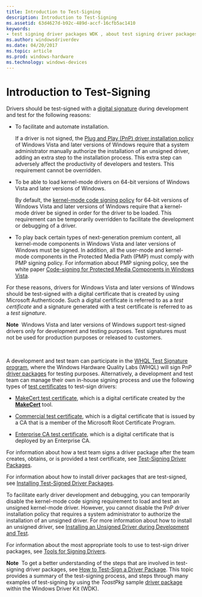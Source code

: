 ```yaml
---
title: Introduction to Test-Signing
description: Introduction to Test-Signing
ms.assetid: 63d4627d-b92c-489d-accf-16cfb5ac1410
keywords:
- test signing driver packages WDK , about test signing driver packages
ms.author: windowsdriverdev
ms.date: 04/20/2017
ms.topic: article
ms.prod: windows-hardware
ms.technology: windows-devices
---
```


# Introduction to Test-Signing


Drivers should be test-signed with a [digital signature](digital-signatures.md) during development and test for the following reasons:

-   To facilitate and automate installation.

    If a driver is not signed, the [Plug and Play (PnP) driver installation policy](digital-signatures-and-pnp-device-installation--windows-vista-and-late.md) of Windows Vista and later versions of Windows require that a system administrator manually authorize the installation of an unsigned driver, adding an extra step to the installation process. This extra step can adversely affect the productivity of developers and testers. This requirement cannot be overridden.

-   To be able to load kernel-mode drivers on 64-bit versions of Windows Vista and later versions of Windows.

    By default, the [kernel-mode code signing policy](kernel-mode-code-signing-policy--windows-vista-and-later-.md) for 64-bit versions of Windows Vista and later versions of Windows require that a kernel-mode driver be signed in order for the driver to be loaded. This requirement can be temporarily overridden to facilitate the development or debugging of a driver.

-   To play back certain types of next-generation premium content, all kernel-mode components in Windows Vista and later versions of Windows must be signed. In addition, all the user-mode and kernel-mode components in the Protected Media Path (PMP) must comply with PMP signing policy. For information about PMP signing policy, see the white paper [Code-signing for Protected Media Components in Windows Vista](http://go.microsoft.com/fwlink/p/?linkid=69258).

For these reasons, drivers for Windows Vista and later versions of Windows should be test-signed with a digital certificate that is created by using Microsoft Authenticode. Such a digital certificate is referred to as a *test certificate* and a signature generated with a test certificate is referred to as a *test signature*.

**Note**  Windows Vista and later versions of Windows support test-signed drivers only for development and testing purposes. Test signatures must not be used for production purposes or released to customers.

 

A development and test team can participate in the [WHQL Test Signature program](whql-test-signature-program.md), where the Windows Hardware Quality Labs (WHQL) will sign PnP [driver packages](driver-packages.md) for testing purposes. Alternatively, a development and test team can manage their own in-house signing process and use the following types of [test certificates](test-certificates.md) to test-sign drivers:

-   [MakeCert test certificate](makecert-test-certificate.md), which is a digital certificate created by the [**MakeCert**](https://msdn.microsoft.com/library/windows/hardware/ff548309) tool.

-   [Commercial test certificate](commercial-test-certificate.md), which is a digital certificate that is issued by a CA that is a member of the Microsoft Root Certificate Program.

-   [Enterprise CA test certificate](enterprise-ca-test-certificate.md), which is a digital certificate that is deployed by an Enterprise CA.

For information about how a test team signs a driver package after the team creates, obtains, or is provided a test certificate, see [Test-Signing Driver Packages](test-signing-driver-packages.md).

For information about how to install driver packages that are test-signed, see [Installing Test-Signed Driver Packages](installing-test-signed-driver-packages.md).

To facilitate early driver development and debugging, you can temporarily disable the kernel-mode code signing requirement to load and test an unsigned kernel-mode driver. However, you cannot disable the PnP driver installation policy that requires a system administrator to authorize the installation of an unsigned driver. For more information about how to install an unsigned driver, see [Installing an Unsigned Driver during Development and Test](installing-an-unsigned-driver-during-development-and-test.md).

For information about the most appropriate tools to use to test-sign driver packages, see [Tools for Signing Drivers](https://msdn.microsoft.com/library/windows/hardware/ff552958).

**Note**  To get a better understanding of the steps that are involved in test-signing driver packages, see [How to Test-Sign a Driver Package](how-to-test-sign-a-driver-package.md). This topic provides a summary of the test-signing process, and steps through many examples of test-signing by using the *ToastPkg* sample [driver package](driver-packages.md) within the Windows Driver Kit (WDK).

 

 

 





